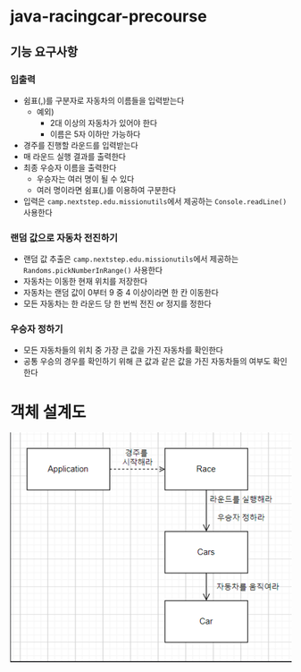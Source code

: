 # java-racingcar-precourse

## 기능 요구사항

### 입출력
* 쉼표(,)를 구분자로 자동차의 이름들을 입력받는다
    + 예외)
        + 2대 이상의 자동차가 있어야 한다
        + 이름은 5자 이하만 가능하다
* 경주를 진행할 라운드를 입력받는다
* 매 라운드 실행 결과를 출력한다
* 최종 우승자 이름을 출력한다
    + 우승자는 여러 명이 될 수 있다
    + 여러 명이라면 쉼표(,)를 이용하여 구분한다
* 입력은 `camp.nextstep.edu.missionutils`에서 제공하는 `Console.readLine()` 사용한다

### 랜덤 값으로 자동차 전진하기
* 랜덤 값 추출은 `camp.nextstep.edu.missionutils`에서 제공하는 `Randoms.pickNumberInRange()` 사용한다
* 자동차는 이동한 현재 위치를 저장한다
* 자동차는 랜덤 값이 0부터 9 중 4 이상이라면 한 칸 이동한다
* 모든 자동차는 한 라운드 당 한 번씩 전진 or 정지를 정한다

### 우승자 정하기
* 모든 자동차들의 위치 중 가장 큰 값을 가진 자동차를 확인한다
* 공통 우승의 경우를 확인하기 위해 큰 값과 같은 값을 가진 자동차들의 여부도 확인한다

# 객체 설계도
![img.png](img.png)
